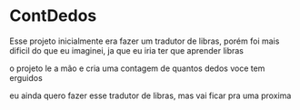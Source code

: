 # ContDedos

Esse projeto inicialmente era fazer um tradutor de libras, porém foi mais dificil do que eu imaginei, ja que eu iria ter que aprender libras

o projeto le a mão e cria uma contagem de quantos dedos voce tem erguidos

eu ainda quero fazer esse tradutor de libras, mas vai ficar pra uma proxima
